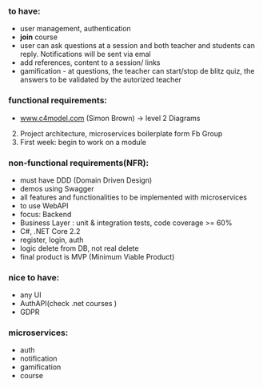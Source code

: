 
### to have:
* user management, authentication
* __join__ course
* user can ask questions at a session and both teacher and students can reply. Notifications will be sent via emal
* add references, content to a session/ links
* gamification - at questions, the teacher can start/stop de blitz quiz, the answers to be validated by the autorized teacher

### functional requirements:
* www.c4model.com (Simon Brown) -> level 2 Diagrams
2) Project architecture, microservices boilerplate form Fb Group
3) First week: begin to work on a module


### non-functional requirements(NFR):
* must have DDD (Domain Driven Design)
* demos using Swagger
* all features and functionalities to be implemented with microservices
* to use WebAPI
* focus: Backend
* Business Layer : unit & integration tests, code coverage >= 60%
* C#, .NET Core 2.2
* register, login, auth
* logic delete from DB, not real delete
* final product is MVP (Minimum Viable Product)

### nice to have:
* any UI
* AuthAPI(check .net courses )
* GDPR 

### microservices:
* auth
* notification
* gamification
* course